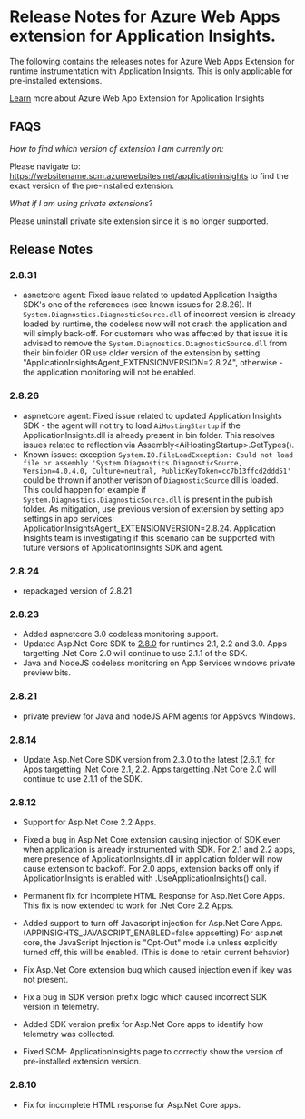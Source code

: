 # Release Notes for Azure Web Apps extension for Application Insights.

The following contains the releases notes for Azure Web Apps Extension for runtime instrumentation with Application Insights.
This is only applicable for pre-installed extensions.

[Learn](https://docs.microsoft.com/azure/azure-monitor/app/azure-web-apps)
more about Azure Web App Extension for Application Insights

## FAQS

*How to find which version of extension I am currently on:*

Please navigate to: https://websitename.scm.azurewebsites.net/applicationinsights to find the exact version of the pre-installed
extension.

*What if I am using private extensions*?

Please uninstall private site extension since it is no longer supported.

## Release Notes

### 2.8.31
- asnetcore agent: Fixed issue related to updated Application Insigths SDK's one of the references (see known issues for 2.8.26). If `System.Diagnostics.DiagnosticSource.dll` of incorrect version is already loaded by runtime, the codeless now will not crash the application and will simply back-off. For customers who was affected by that issue it is advised to remove the `System.Diagnostics.DiagnosticSource.dll` from their bin folder OR use older version of the extension by setting "ApplicationInsightsAgent_EXTENSIONVERSION=2.8.24", otherwise - the application monitoring will not be enabled.

### 2.8.26
- aspnetcore agent: Fixed issue related to updated Application Insights SDK - the agent will not try to load `AiHostingStartup` if the ApplicationInsights.dll is already present in bin folder. This resolves issues related to reflection via Assembly\<AiHostingStartup\>.GetTypes().
- Known issues: exception `System.IO.FileLoadException: Could not load file or assembly 'System.Diagnostics.DiagnosticSource, Version=4.0.4.0, Culture=neutral, PublicKeyToken=cc7b13ffcd2ddd51'` could be thrown if another verison of `DiagnosticSource` dll is loaded. This could happen for example if `System.Diagnostics.DiagnosticSource.dll` is present in the publish folder. As mitigation, use previous version of extension by setting app settings in app services: ApplicationInsightsAgent_EXTENSIONVERSION=2.8.24. Application Insights team is investigating if this scenario can be supported with future versions of ApplicationInsights SDK and agent.

### 2.8.24
- repackaged version of 2.8.21

### 2.8.23
- Added aspnetcore 3.0 codeless monitoring support.
- Updated Asp.Net Core SDK to [2.8.0](https://github.com/microsoft/ApplicationInsights-aspnetcore/releases/tag/2.8.0) for runtimes 2.1, 2.2 and 3.0. Apps targetting .Net Core 2.0 will continue to use 2.1.1 of the SDK.
- Java and NodeJS codeless monitoring on App Services windows private preview bits.

### 2.8.21
- private preview for Java and nodeJS APM agents for AppSvcs Windows.

### 2.8.14
- Update Asp.Net Core SDK version from 2.3.0 to the latest (2.6.1) for Apps targetting .Net Core 2.1, 2.2. Apps targetting .Net Core 2.0 will continue to use 2.1.1 of the SDK.

### 2.8.12

- Support for Asp.Net Core 2.2 Apps.
- Fixed a bug in Asp.Net Core extension causing injection of SDK even when application is already instrumented with SDK. For 2.1 and 2.2 apps, mere presence of ApplicationInsights.dll in application folder will now cause extension to backoff.
For 2.0 apps, extension backs off only if ApplicationInsights is enabled with .UseApplicationInsights() call.

- Permanent fix for incomplete HTML Response for Asp.Net Core Apps. This fix is now extended to work for .Net Core 2.2 Apps.

- Added support to turn off Javascript injection for Asp.Net Core Apps. (APPINSIGHTS_JAVASCRIPT_ENABLED=false appsetting)
For asp.net core, the JavaScript Injection is "Opt-Out" mode i.e unless explicitly turned off, this will be enabled. (This is done to retain current behavior)

- Fix Asp.Net Core extension bug which caused injection even if ikey was not present.
- Fix a bug in SDK version prefix logic which caused incorrect SDK version in telemetry.

- Added SDK version prefix for Asp.Net Core apps to identify how telemetry was collected.
- Fixed SCM- ApplicationInsights page to correctly show the version of pre-installed extension version.

### 2.8.10
- Fix for incomplete HTML response for Asp.Net Core apps.
